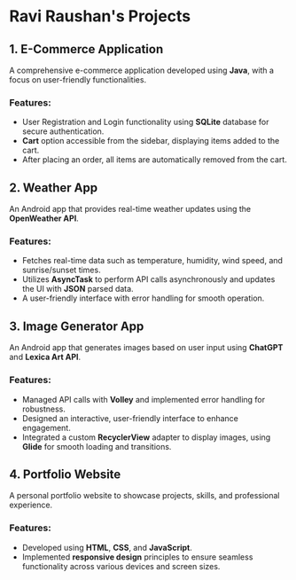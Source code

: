 # Ravi Raushan's Projects

## 1. E-Commerce Application
A comprehensive e-commerce application developed using **Java**, with a focus on user-friendly functionalities.

### Features:
- User Registration and Login functionality using **SQLite** database for secure authentication.
- **Cart** option accessible from the sidebar, displaying items added to the cart.
- After placing an order, all items are automatically removed from the cart.

## 2. Weather App
An Android app that provides real-time weather updates using the **OpenWeather API**.

### Features:
- Fetches real-time data such as temperature, humidity, wind speed, and sunrise/sunset times.
- Utilizes **AsyncTask** to perform API calls asynchronously and updates the UI with **JSON** parsed data.
- A user-friendly interface with error handling for smooth operation.

## 3. Image Generator App
An Android app that generates images based on user input using **ChatGPT** and **Lexica Art API**.

### Features:
- Managed API calls with **Volley** and implemented error handling for robustness.
- Designed an interactive, user-friendly interface to enhance engagement.
- Integrated a custom **RecyclerView** adapter to display images, using **Glide** for smooth loading and transitions.

## 4. Portfolio Website
A personal portfolio website to showcase projects, skills, and professional experience.

### Features:
- Developed using **HTML**, **CSS**, and **JavaScript**.
- Implemented **responsive design** principles to ensure seamless functionality across various devices and screen sizes.
